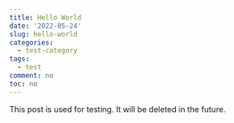 ```yaml
---
title: Hello World
date: '2022-05-24'
slug: hello-world
categories:
  - test-category
tags:
  - test
comment: no
toc: no
---
```


This post is used for testing. It will be deleted in the future.
